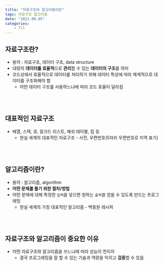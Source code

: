 ```yaml
---
title: "자료구조와 알고리즘이란"
tags: 자료구조 알고리즘
date: "2021.09.05"
categories: 
    - Til
---
```


## 자료구조란?
- 용어 : 자료구조, 데이터 구조, data structure
- 대량의 **데이터를 효율적**으로 **관리**할 수 있는 **데이터의 구조**를 의미
- 코드상에서 효율적으로 데이터를 처리하기 위해 데이터 특성에 따라 체계적으로 데이터를 구조화해야 함
    - 어떤 데이터 구조를 사용하느냐에 따라 코드 효율이 달라짐
<br>
<br>

## 대표적인 자료구조
- 배열, 스택, 큐, 링크드 리스트, 해쉬 테이블, 힙 등
    - 현실 세계의 대표적인 자료구조 - 사전, 우편번호(5자리 우편번호로 지역 표기)

<br>
<br>

## 알고리즘이란?
- 용어 : 알고리즘, algorithm
- **어떤 문제를 풀기 위한 절차/방법**
- 어떤 문제에 대해 특정한 `입력`을 넣으면 원하는 `출력`을 얻을 수 있도록 만드는 프로그래밍
    - 현실 세계의 가장 대표적인 알고리즘 - 백종원 레시피
<br>
<br>

## 자료구조와 알고리즘이 중요한 이유
- 어떤 자료구조와 알고리즘을 쓰느냐에 따라 성능이 천지차
    - 결국 프로그래밍을 잘 할 수 있는 기술과 역량을 익히고 **검증**할 수 있음